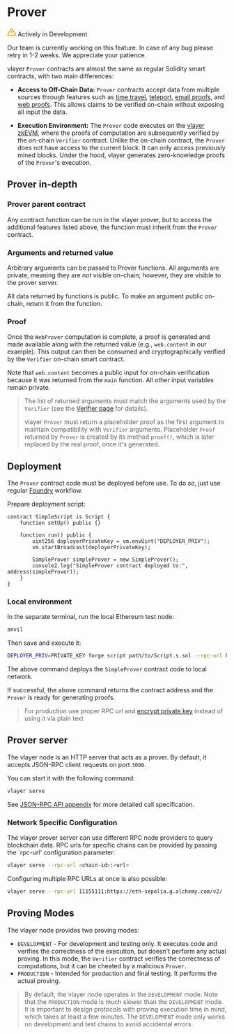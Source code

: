 # Prover
<div class="feature-card feature-in-dev">
  <div class="title">
    <svg width="20" height="20" viewBox="0 0 20 20" fill="none" xmlns="http://www.w3.org/2000/svg">
    <path d="M8.57499 3.21665L1.51665 15C1.37113 15.252 1.29413 15.5377 1.29331 15.8288C1.2925 16.1198 1.3679 16.4059 1.51201 16.6588C1.65612 16.9116 1.86392 17.1223 2.11474 17.2699C2.36556 17.4174 2.65065 17.4968 2.94165 17.5H17.0583C17.3493 17.4968 17.6344 17.4174 17.8852 17.2699C18.136 17.1223 18.3439 16.9116 18.488 16.6588C18.6321 16.4059 18.7075 16.1198 18.7067 15.8288C18.7058 15.5377 18.6288 15.252 18.4833 15L11.425 3.21665C11.2764 2.97174 11.0673 2.76925 10.8176 2.62872C10.568 2.48819 10.2864 2.41437 9.99999 2.41437C9.71354 2.41437 9.43193 2.48819 9.18232 2.62872C8.93272 2.76925 8.72355 2.97174 8.57499 3.21665V3.21665Z" stroke="#FCA004" stroke-width="2" stroke-linecap="round" stroke-linejoin="round"/>
    <path d="M10 7.5V10.8333" stroke="#FCA004" stroke-width="2" stroke-linecap="round" stroke-linejoin="round"/>
    <path d="M10 14.1667H10.0083" stroke="#FCA004" stroke-width="2" stroke-linecap="round" stroke-linejoin="round"/>
    </svg>
    Actively in Development
  </div>
  <p>Our team is currently working on this feature. In case of any bug please retry in 1-2 weeks. We appreciate your patience. </p>
</div>

vlayer `Prover` contracts are almost the same as regular Solidity smart contracts, with two main differences:

- **Access to Off-Chain Data:** `Prover` contracts accept data from multiple sources through features such as [time travel](/features/time-travel.html), [teleport](/features/teleport.html), [email proofs](/features/email.html), and [web proofs](/features/web.html). This allows claims to be verified on-chain without exposing all input the data.

- **Execution Environment:** The `Prover` code executes on the [vlayer zkEVM](/appendix/architecture/prover.html), where the proofs of computation are subsequently verified by the on-chain `Verifier` contract. Unlike the on-chain contract, the `Prover` does not have access to the current block. It can only access previously mined blocks. Under the hood, vlayer generates zero-knowledge proofs of the `Prover`'s execution.

## Prover in-depth

### Prover parent contract
Any contract function can be run in the vlayer prover, but to access the additional features listed above, the function must inherit from the `Prover` contract.

### Arguments and returned value
Arbitrary arguments can be passed to Prover functions. All arguments are private, meaning they are not visible on-chain; however, they are visible to the prover server.

All data returned by functions is public. To make an argument public on-chain, return it from the function.

### Proof

Once the `WebProver` computation is complete, a proof is generated and made available along with the returned value (e.g., `web.content` in our example). This output can then be consumed and cryptographically verified by the `Verifier` on-chain smart contract.

Note that `web.content` becomes a public input for on-chain verification because it was returned from the `main` function. All other input variables remain private.

> The list of returned arguments must match the arguments used by the `Verifier` (see the [Verifier page](/advanced/verifier.html) for details).  
> 
> vlayer `Prover` must return a placeholder proof as the first argument to maintain compatibility with `Verifier` arguments. Placeholder `Proof` returned by `Prover` is created by its method `proof()`, which is later replaced by the real proof, once it's generated.

## Deployment 
The `Prover` contract code must be deployed before use. To do so, just use regular [Foundry](https://book.getfoundry.sh/tutorials/solidity-scripting) workflow. 

Prepare deployment script:
```solidity
contract SimpleScript is Script {
    function setUp() public {}

    function run() public {
        uint256 deployerPrivateKey = vm.envUint("DEPLOYER_PRIV");
        vm.startBroadcast(deployerPrivateKey);

        SimpleProver simpleProver = new SimpleProver();
        console2.log("SimpleProver contract deployed to:", address(simpleProver));
    }
}
```

### Local environment
In the separate terminal, run the local Ethereum test node:
```sh
anvil
```

Then save and execute it: 
```sh
DEPLOYER_PRIV=PRIVATE_KEY forge script path/to/Script.s.sol --rpc-url http://127.0.0.1:8545
```

The above command deploys the `SimpleProver` contract code to local network. 

If successful, the above command returns the contract address and the `Prover` is ready for generating proofs.

> For production use proper RPC url and [encrypt private key](https://book.getfoundry.sh/reference/cast/cast-wallet-new) instead of using it via plain text

## Prover server
The vlayer node is an HTTP server that acts as a prover. By default, it accepts JSON-RPC client requests on port `3000`. 

You can start it with the following command:
```sh
vlayer serve
```

See [JSON-RPC API appendix](/appendix/api.md) for more detailed call specification.

### Network Specific Configuration 
The vlayer prover server can use different RPC node providers to query blockchain data. RPC urls for specific chains can be provided by passing the `rpc-url' configuration parameter:
```sh 
vlayer serve --rpc-url <chain-id>:<url>
```

Configuring multiple RPC URLs at once is also possible:
```sh
vlayer serve --rpc-url 11155111:https://eth-sepolia.g.alchemy.com/v2/  --rpc-url 1:https://eth-mainnet.alchemyapi.io/v2/
```

## Proving Modes

The vlayer node provides two proving modes:

- `DEVELOPMENT` - For development and testing only. It executes code and verifies the correctness of the execution, but doesn't perform any actual proving. In this mode, the `Verifier` contract verifies the correctness of computations, but it can be cheated by a malicious `Prover`.
- `PRODUCTION` - Intended for production and final testing. It performs the actual proving.

> By default, the vlayer node operates in the `DEVELOPMENT` mode.
> Note that the `PRODUCTION` mode is much slower than the `DEVELOPMENT` mode. It is important to design protocols with proving execution time in mind, which takes at least a few minutes.
> The `DEVELOPMENT` mode only works on development and test chains to avoid accidental errors.
